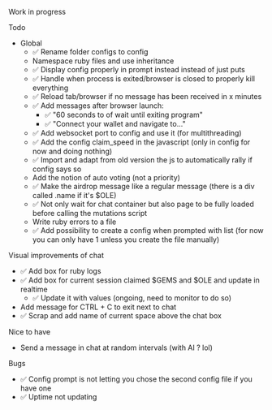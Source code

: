 Work in progress

Todo
  - Global
    - ✅ Rename folder configs to config
    - Namespace ruby files and use inheritance
    - ✅ Display config properly in prompt instead instead of just puts
    - ✅ Handle when process is exited/browser is closed to properly kill everything
    - ✅ Reload tab/browser if no message has been received in x minutes
    - ✅ Add messages after browser launch:
      - ✅ "60 seconds to of wait until exiting program"
      - ✅ "Connect your wallet and navigate to..."
    - ✅ Add websocket port to config and use it (for multithreading)
    - ✅ Add the config claim_speed in the javascript (only in config for now and doing nothing)
    - ✅ Import and adapt from old version the js to automatically rally if config says so
    - Add the notion of auto voting (not a priority)
    - ✅ Make the airdrop message like a regular message (there is a div called .name if it's $OLE)
    - ✅ Not only wait for chat container but also page to be fully loaded before calling the mutations script
    - Write ruby errors to a file
    - ✅ Add possibility to create a config when prompted with list (for now you can only have 1 unless you create the file manually)

Visual improvements of chat
  - ✅ Add box for ruby logs
  - ✅ Add box for current session claimed $GEMS and $OLE and update in realtime
    - ✅ Update it with values (ongoing, need to monitor to do so)
  - Add message for CTRL + C to exit next to chat
  - ✅ Scrap and add name of current space above the chat box

Nice to have
  - Send a message in chat at random intervals (with AI ? lol)

Bugs
  - ✅ Config prompt is not letting you chose the second config file if you have one
  - ✅ Uptime not updating